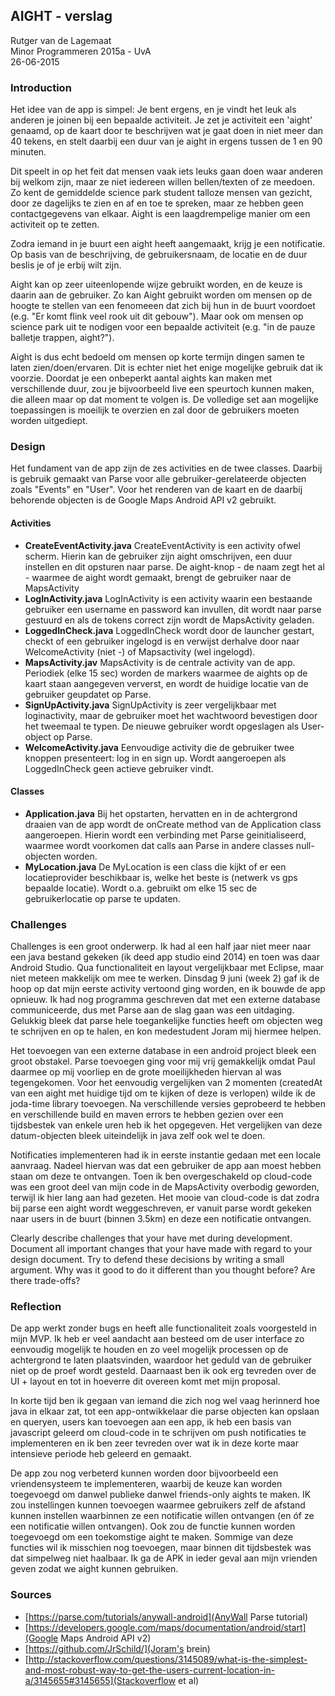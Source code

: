 
## AIGHT - verslag

Rutger van de Lagemaat<br>
Minor Programmeren 2015a - UvA<br>
26-06-2015<br>

### Introduction
Het idee van de app is simpel: Je bent ergens, en je vindt het leuk als anderen je joinen bij een bepaalde activiteit. 
Je zet je activiteit een 'aight' genaamd, op de kaart door te beschrijven wat je gaat doen in niet meer dan 40 tekens, en stelt daarbij een duur van je aight in ergens tussen de 1 en 90 minuten.

Dit speelt in op het feit dat mensen vaak iets leuks gaan doen waar anderen bij welkom zijn, maar ze niet iedereen  willen bellen/texten of ze meedoen. Zo kent de gemiddelde science park student talloze mensen van gezicht, door ze dagelijks te zien en af en toe te spreken, maar ze hebben geen contactgegevens van elkaar. Aight is een laagdrempelige manier om een activiteit op te zetten. 

Zodra iemand in je buurt een aight heeft aangemaakt, krijg je een notificatie. Op basis van de beschrijving, de gebruikersnaam, de locatie en de duur beslis je of je erbij wilt zijn.

Aight kan op zeer uiteenlopende wijze gebruikt worden, en de keuze is daarin aan de gebruiker. Zo kan Aight gebruikt worden om mensen op de hoogte te stellen van een fenomeeen dat zich bij hun in de buurt voordoet (e.g. "Er komt flink veel rook uit dit gebouw"). Maar ook om mensen op science park uit te nodigen voor een bepaalde activiteit (e.g. "in de pauze balletje trappen, aight?").

Aight is dus echt bedoeld om mensen op korte termijn dingen samen te laten zien/doen/ervaren. Dit is echter niet het enige mogelijke gebruik dat ik voorzie. Doordat je een onbeperkt aantal aights kan maken met verschillende duur, zou je bijvoorbeeld live een speurtoch kunnen maken, die alleen maar op dat moment te volgen is. 
De volledige set aan mogelijke toepassingen is moeilijk te overzien en zal door de gebruikers moeten worden uitgediept.

### Design

Het fundament van de app zijn de zes activities en de twee classes. Daarbij is gebruik gemaakt van Parse voor alle gebruiker-gerelateerde objecten zoals "Events" en "User". Voor het renderen van de kaart en de daarbij behorende objecten is de Google Maps Android API v2 gebruikt.

#### Activities
- **CreateEventActivity.java** CreateEventActivity is een activity ofwel scherm. Hierin kan de gebruiker zijn aight omschrijven, een duur instellen en dit opsturen naar parse. De aight-knop - de naam zegt het al - waarmee de aight wordt gemaakt, brengt de gebruiker naar de MapsActivity
- **LogInActivity.java** LogInActivity is een activity waarin een bestaande gebruiker een username en password kan invullen, dit wordt naar parse gestuurd en als de tokens correct zijn wordt de MapsActivity geladen.
- **LoggedInCheck.java** LoggedInCheck wordt door de launcher gestart, checkt of een gebruiker ingelogd is en verwijst derhalve door naar WelcomeActivity (niet -) of Mapsactivity (wel ingelogd).
- **MapsActivity.jav** MapsActivity is de centrale activity van de app. Periodiek (elke 15 sec) worden de markers waarmee de aights op de kaart staan aangegeven ververst, en wordt de huidige locatie van de gebruiker geupdatet op Parse.
- **SignUpActivity.java** SignUpActivity is zeer vergelijkbaar met loginactivity, maar de gebruiker moet het wachtwoord bevestigen door het tweemaal te typen. De nieuwe gebruiker wordt opgeslagen als User-object op Parse.
- **WelcomeActivity.java** Eenvoudige activity die de gebruiker twee knoppen presenteert: log in en sign up. Wordt aangeroepen als LoggedInCheck geen actieve gebruiker vindt.

#### Classes
- **Application.java** Bij het opstarten, hervatten en in de achtergrond draaien van de app wordt de onCreate method van de Application class aangeroepen. Hierin wordt een verbinding met Parse geinitialiseerd, waarmee wordt voorkomen dat calls aan Parse in andere classes null-objecten worden.
- **MyLocation.java** De MyLocation is een class die kijkt of er een locatieprovider beschikbaar is, welke het beste is (netwerk vs gps bepaalde locatie). Wordt o.a. gebruikt om elke 15 sec de gebruikerlocatie op parse te updaten.

###  Challenges
Challenges is een groot onderwerp. Ik had al een half jaar niet meer naar een java bestand gekeken (ik deed app studio eind 2014) en toen was daar Android Studio. Qua functionaliteit en layout vergelijkbaar met Eclipse, maar niet meteen makkelijk om mee te werken. Dinsdag 9 juni (week 2)  gaf ik de hoop op dat mijn eerste activity vertoond ging worden, en ik bouwde de app opnieuw. Ik had nog programma geschreven dat met een externe database communiceerde, dus met Parse aan de slag gaan was een uitdaging. Gelukkig bleek dat parse hele toegankelijke functies heeft om objecten weg te schrijven en op te halen, en kon medestudent Joram mij hiermee helpen.

Het toevoegen van een externe database in een android project bleek een groot obstakel. Parse toevoegen ging voor mij vrij gemakkelijk omdat Paul daarmee op mij voorliep en de grote moeilijkheden hiervan al was tegengekomen.
Voor het eenvoudig vergelijken van 2 momenten (createdAt van een aight met huidige tijd om te kijken of deze is verlopen) wilde ik de joda-time library toevoegen. Na verschillende versies geprobeerd te hebben en verschillende build en maven errors te hebben gezien over een tijdsbestek van enkele uren heb ik het opgegeven. Het vergelijken van deze datum-objecten bleek uiteindelijk in java zelf ook wel te doen.

Notificaties implementeren had ik in eerste instantie gedaan met een locale aanvraag. Nadeel hiervan was dat een gebruiker de app aan moest hebben staan om deze te ontvangen. Toen ik ben overgeschakeld op cloud-code was een groot deel van mijn code in de MapsActivity overbodig geworden, terwijl ik hier lang aan had gezeten.
Het mooie van cloud-code is dat zodra bij parse een aight wordt weggeschreven, er vanuit parse wordt gekeken naar users in de buurt (binnen 3.5km) en deze een notificatie ontvangen.

Clearly describe challenges that your have met during development. Document all important changes that your have made with regard to your design document.
Try to defend these decisions by writing a small argument. Why was it good to do it different than you thought before? Are there trade-offs?

### Reflection
De app werkt zonder bugs en heeft alle functionaliteit zoals voorgesteld in mijn MVP. Ik heb er veel aandacht aan besteed om de user interface zo eenvoudig mogelijk te houden en zo veel mogelijk processen op de achtergrond te laten plaatsvinden, waardoor het geduld van de gebruiker niet op de proef wordt gesteld. Daarnaast ben ik ook erg tevreden over de UI + layout en tot in hoeverre dit overeen komt met mijn proposal.

In korte tijd ben ik gegaan van iemand die zich nog wel vaag herinnerd hoe java in elkaar zat, tot een app-ontwikkelaar die parse objecten kan opslaan en queryen, users kan toevoegen aan een app, ik heb een basis van javascript geleerd om cloud-code in te schrijven om push notificaties te implementeren en ik ben zeer tevreden over wat ik in deze korte maar intensieve periode heb geleerd en gemaakt.

De app zou nog verbeterd kunnen worden door bijvoorbeeld een vriendensysteem te implementeren, waarbij de keuze kan worden toegevoegd om danwel publieke danwel friends-only aights te maken. IK zou instellingen kunnen toevoegen waarmee gebruikers zelf de afstand kunnen instellen waarbinnen ze een notificatie willen ontvangen (en óf ze een notificatie willen ontvangen). Ook zou de functie kunnen worden toegevoegd om een toekomstige aight te maken.
Sommige van deze functies wil ik misschien nog toevoegen, maar binnen dit tijdsbestek was dat simpelweg niet haalbaar.
Ik ga de APK in ieder geval aan mijn vrienden geven zodat we aight kunnen gebruiken.

### Sources
 - [https://parse.com/tutorials/anywall-android](AnyWall Parse tutorial)
 - [https://developers.google.com/maps/documentation/android/start](Google Maps Android API v2)
 - [https://github.com/JrSchild/](Joram's brein)
 - [http://stackoverflow.com/questions/3145089/what-is-the-simplest-and-most-robust-way-to-get-the-users-current-location-in-a/3145655#3145655](Stackoverflow et al)
